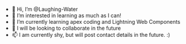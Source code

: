 - 👋 Hi, I’m @Laughing-Water
- 👀 I’m interested in learning as much as I can!
- 🌱 I’m currently learning apex coding and Lightning Web Components
- 💞️ I will be looking to collaborate in the future
- 📫 I am currently shy, but will post contact details in the future. :)

<!---
Laughing-Water/Laughing-Water is a ✨ special ✨ repository because its `README.md` (this file) appears on your GitHub profile.
You can click the Preview link to take a look at your changes.
--->
